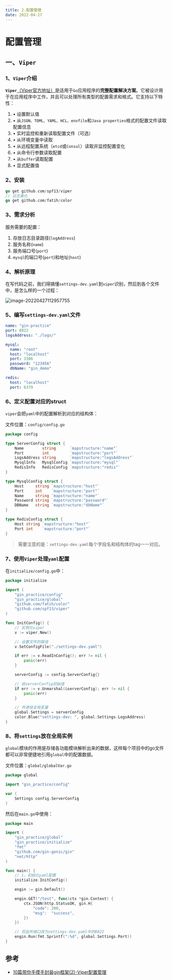 ```yaml
---
title: 2.配置管理
date: 2022-04-27
---
```


# 配置管理

## 一、`Viper`

### 1、`Viper`介绍

**`Viper`**[（Viper官方地址）](https://link.juejin.cn/?target=https%3A%2F%2Fgithub.com%2Fspf13%2Fviper)是适用于`Go`应用程序的**完整配置解决方案**。它被设计用于在应用程序中工作，并且可以处理所有类型的配置需求和格式。它支持以下特性：

1. • 设置默认值
2. • 从`JSON、TOML、YAML、HCL、envfile`和`Java properties`格式的配置文件读取配置信息
3. • 实时监控和重新读取配置文件（可选）
4. • 从环境变量中读取
5. • 从远程配置系统（`etcd`或`Consul`）读取并监控配置变化
6. • 从命令行参数读取配置
7. • 从`buffer`读取配置
8. • 显式配置值

### 2、安装

```go
go get github.com/spf13/viper
// 日志美化
go get github.com/fatih/color
```

### 3、需求分析

服务需要的配置：

1. 存放日志目录路径(`logAddress`)
2. 服务名称(`name`)
3. 服务端口号(`port`)
4. `mysql`的端口号(`port`)和地址(`host`)

### 4、解析原理

在写代码之前，我们得搞懂`settings-dev.yaml`到`viper`识别，然后到各个文件中，是怎么样的一个过程：

![image-20220427112957755](https://ian-kevin.oss-cn-beijing.aliyuncs.com/img/image-20220427112957755.png)

### 5、编写`settings-dev.yaml`文件

```yaml
name: "gin-practice"
port: 8022
logsAddress: "./logs/"

mysql:
  name: "root"
  host: "localhost"
  port: 3306
  password: "123456"
  dbName: "gin_demo"

redis:
  host: "localhost"
  port: 6379
```

### 6、定义配置对应的struct

`viper`会把`yaml`中的配置解析到对应的结构体：

文件位置：`config/config.go`

```go
package config

type ServerConfig struct {
	Name        string      `mapstructure:"name"`
	Port        int         `mapstructure:"port"`
	LogsAddress string      `mapstructure:"logsAddress"`
	MysqlInfo   MysqlConfig `mapstructure:"mysql"`
	RedisInfo   RedisConfig `mapstructure:"redis"`
}

type MysqlConfig struct {
	Host     string `mapstructure:"host"`
	Port     int    `mapstructure:"port"`
	Name     string `mapstructure:"name"`
	Password string `mapstructure:"password"`
	DBName   string `mapstructure:"dbName"`
}

type RedisConfig struct {
	Host string `mapstructure:"host"`
	Port int    `mapstructure:"port"`
}
```

> 需要注意的是：`settings-dev.yaml`每个字段名和结构体的tag一一对应。

### 7、使用`Viper`处理`yaml`配置

在`initialize/config.go`中：

```go
package initialize

import (
	"gin_practice/config"
	"gin_practice/global"
	"github.com/fatih/color"
	"github.com/spf13/viper"
)

func InitConfig() {
	// 实例化viper
	v := viper.New()

	// 设置文件的路径
	v.SetConfigFile("./settings-dev.yaml")

	if err := v.ReadInConfig(); err != nil {
		panic(err)
	}

	serverConfig := config.ServerConfig{}

	// 给serverConfig初始值
	if err := v.Unmarshal(&serverConfig); err != nil {
		panic(err)
	}

	// 传递给全局变量
	global.Settings = serverConfig
	color.Blue("settings-dev: ", global.Settings.LogsAddress)
}
```

### 8、将`settings`放在全局实例

`global`模块的作用是存储各功能模块解析出来的数据，这样每个项目中的go文件都可以非常便捷地引用`global`中的配置数据。

文件位置：`global/globalVar.go`

```go
package global

import "gin_practice/config"

var (
	Settings config.ServerConfig
)
```

然后在`main.go`中使用：

```go
package main

import (
	"gin_practice/global"
	"gin_practice/initialize"
	"fmt"
	"github.com/gin-gonic/gin"
	"net/http"
)

func main() {
	// 1，初始化yaml配置
	initialize.InitConfig()

	engin := gin.Default()

	engin.GET("/test", func(ctx *gin.Context) {
		ctx.JSON(http.StatusOK, gin.H{
			"code": 200,
			"msg":  "success",
		})
	})

	// 将监听端口改为settings-dev.yaml中的8022
	engin.Run(fmt.Sprintf(":%d", global.Settings.Port))
}
```





## 参考

- [10篇带你手摸手封装gin框架(2)-Viper配置管理](https://juejin.cn/post/6970851434531291172)



















